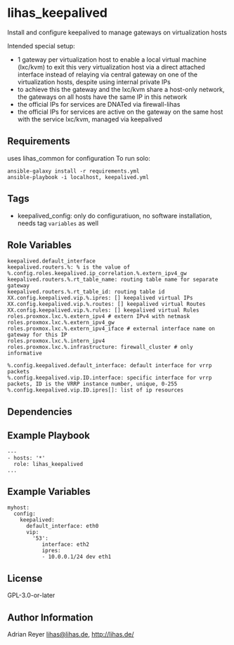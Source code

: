 lihas_keepalived
=========

Install and configure keepalived to manage gateways on virtualization hosts

Intended special setup:
* 1 gateway per virtualization host to enable a local virtual machine (lxc/kvm) to exit this very virtualization host via a direct attached interface instead of relaying via central gateway on one of the virtualization hosts, despite using internal private IPs
* to achieve this the gateway and the lxc/kvm share a host-only network, the gateways on all hosts have the same IP in this network
* the official IPs for services are DNATed via firewall-lihas
* the official IPs for services are active on the gateway on the same host with the service lxc/kvm, managed via keepalived

Requirements
------------

uses lihas_common for configuration
To run solo:

```
ansible-galaxy install -r requirements.yml
ansible-playbook -i localhost, keepalived.yml
```

Tags
----
* keepalived_config: only do configuratiuon, no software installation, needs tag `variables` as well

Role Variables
--------------

```
keepalived.default_interface
keepalived.routers.%: % is the value of %.config.roles.keepalived.ip_correlation.%.extern_ipv4_gw
keepalived.routers.%.rt_table_name: routing table name for separate gateway
keepalived.routers.%.rt_table_id: routing table id
XX.config.keepalived.vip.%.ipres: [] keepalived virtual IPs
XX.config.keepalived.vip.%.routes: [] keepalived virtual Routes
XX.config.keepalived.vip.%.rules: [] keepalived virtual Rules
roles.proxmox.lxc.%.extern_ipv4 # extern IPv4 with netmask
roles.proxmox.lxc.%.extern_ipv4_gw
roles.proxmox.lxc.%.extern_ipv4_iface # external interface name on gateway for this IP
roles.proxmox.lxc.%.intern_ipv4
roles.proxmox.lxc.%.infrastructure: firewall_cluster # only informative

%.config.keepalived.default_interface: default interface for vrrp packets
%.config.keepalived.vip.ID.interface: specific interface for vrrp packets, ID is the VRRP instance number, unique, 0-255
%.config.keepalived.vip.ID.ipres[]: list of ip resources
```
Dependencies
------------

Example Playbook
----------------

```
---
- hosts: '*'
  role: lihas_keepalived
...
```

Example Variables
-----------------
```
myhost:
  config:
    keepalived:
      default_interface: eth0
      vip:
        '53':
           interface: eth2
           ipres:
           - 10.0.0.1/24 dev eth1
```

License
-------

GPL-3.0-or-later

Author Information
------------------

Adrian Reyer <lihas@lihas.de>, http://lihas.de/
